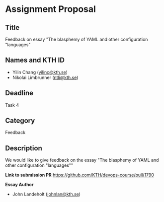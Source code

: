 # Assignment Proposal

## Title

Feedback on essay "The blasphemy of YAML and other configuration "languages"

## Names and KTH ID

- Yilin Chang (yilinc@kth.se)
- Nikolai Limbrunner (ntli@kth.se)

## Deadline

Task 4

## Category

Feedback

## Description

We would like to give feedback on the essay "The blasphemy of YAML and other configuration "languages""

**Link to submission PR**
https://github.com/KTH/devops-course/pull/1790

**Essay Author**
- John Landeholt (johnlan@kth.se)
